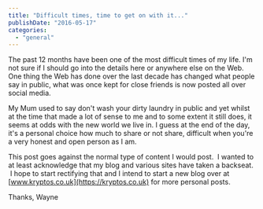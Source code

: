 ```yaml
---
title: "Difficult times, time to get on with it..."
publishDate: "2016-05-17"
categories: 
  - "general"
---
```


The past 12 months have been one of the most difficult times of my life. I'm not sure if I should go into the details here or anywhere else on the Web. One thing the Web has done over the last decade has changed what people say in public, what was once kept for close friends is now posted all over social media.

My Mum used to say don't wash your dirty laundry in public and yet whilst at the time that made a lot of sense to me and to some extent it still does, it seems at odds with the new world we live in. I guess at the end of the day, it's a personal choice how much to share or not share, difficult when you're a very honest and open person as I am.

This post goes against the normal type of content I would post.  I wanted to at least acknowledge that my blog and various sites have taken a backseat.  I hope to start rectifying that and I intend to start a new blog over at [www.kryptos.co.uk](https://kryptos.co.uk) for more personal posts.

Thanks, Wayne
